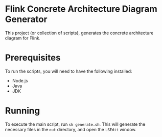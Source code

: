 # Flink Concrete Architecture Diagram Generator

This project (or collection of scripts), generates the concrete architecture diagram for Flink.

# Prerequisites

To run the scripts, you will need to have the following installed:

- Node.js
- Java
- JDK

# Running

To execute the main script, run `sh generate.sh`. This will generate the necessary files in the `out` directory, and open the `LSEdit` window.
